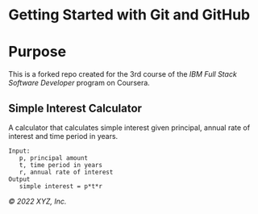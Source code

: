 # Getting Started with Git and GitHub

# Purpose

This is a forked repo created for the 3rd course of the _IBM Full Stack Software Developer_ program on Coursera.

## Simple Interest Calculator

A calculator that calculates simple interest given principal, annual rate of interest and time period in years.

```
Input:
   p, principal amount
   t, time period in years
   r, annual rate of interest
Output
   simple interest = p*t*r
```

_© 2022 XYZ, Inc._
